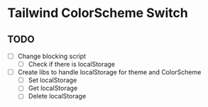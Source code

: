 # Tailwind ColorScheme Switch  

## TODO

- [ ] Change blocking script
    - [ ] Check if there is localStorage
- [ ] Create libs to handle localStorage for theme and ColorScheme
    - [ ] Set localStorage
    - [ ] Get localStorage
    - [ ] Delete localStorage
